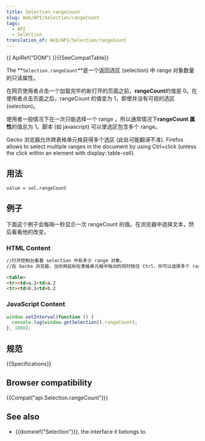 ```yaml
---
title: Selection.rangeCount
slug: Web/API/Selection/rangeCount
tags:
  - API
  - Selection
translation_of: Web/API/Selection/rangeCount
---
```

{{ ApiRef("DOM") }}{{SeeCompatTable}}

The **`Selection.rangeCount`**是一个返回选区 (selection) 中 range 对象数量的只读属性。

在网页使用者点击一个加载完毕的新打开的页面之前，**rangeCount**的值是 0。在使用者点击页面之后，rangeCount 的值变为 1，即使并没有可视的选区 (selection)。

使用者一般情况下在一次只能选择一个 range ，所以通常情况下**rangeCount 属性**的值总为 1。脚本 (如 javascript) 可以使选区包含多个 range。

Gecko 浏览器允许跨表格单元格获得多个选区 (此处可能翻译不准). Firefox allows to select multiple ranges in the document by using Ctrl+click (unless the click within an element with display: table-cell).

## 用法

```plain
value = sel.rangeCount
```

## 例子

下面这个例子会每隔一秒显示一次 rangeCount 的值。在浏览器中选择文本，然后看看他的改变。

### HTML Content

```html
//打开控制台看看 selection 中有多少 range 对象。
//在 Gecko 浏览器，当你用鼠标在表格单元格中拖动的同时按住 Ctrl，你可以选择多个 range。

<table>
<tr><td>a.1<td>a.2
<tr><td>b.1<td>b.2
```

### JavaScript Content

```js
window.setInterval(function () {
  console.log(window.getSelection().rangeCount);
}, 1000);
```

## 规范

{{Specifications}}

## Browser compatibility

{{Compat("api.Selection.rangeCount")}}

## See also

- {{domxref("Selection")}}, the interface it belongs to.
